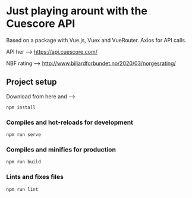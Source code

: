 # Just playing arount with the Cuescore API
Based on a package with Vue.js, Vuex and VueRouter. Axios for API calls. 

API her --> https://api.cuescore.com/

NBF rating --> http://www.biljardforbundet.no/2020/03/norgesrating/


## Project setup
Download from here and -->
```
npm install
```

### Compiles and hot-reloads for development
```
npm run serve
```

### Compiles and minifies for production
```
npm run build
```

### Lints and fixes files
```
npm run lint
```
